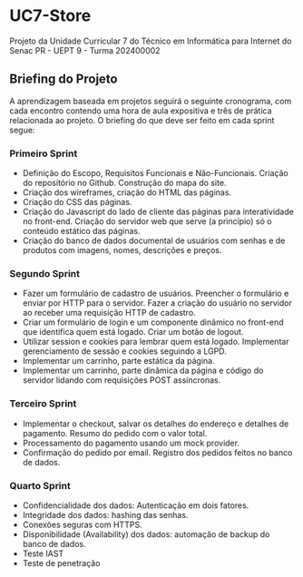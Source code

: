 # UC7-Store
Projeto da Unidade Curricular 7 do Técnico em Informática para Internet do Senac PR - UEPT 9 - Turma 202400002 

## Briefing do Projeto
A aprendizagem baseada em projetos seguirá o seguinte cronograma, com cada encontro contendo uma hora de aula expositiva e três de prática relacionada ao projeto. O briefing do que deve ser feito em cada sprint segue:
### Primeiro Sprint
- Definição do Escopo, Requisitos Funcionais e Não-Funcionais. Criação do repositório no Github. Construção do mapa do site. 
- Criação dos wireframes, criação do HTML das páginas.
- Criação do CSS das páginas. 
- Criação do Javascript do lado de cliente das páginas para interatividade no front-end. Criação do servidor web que serve (a princípio) só o conteúdo estático das páginas.
- Criação do banco de dados documental de usuários com senhas e de produtos com imagens, nomes, descrições e preços.
### Segundo Sprint
- Fazer um formulário de cadastro de usuários. Preencher o formulário e enviar por HTTP para o servidor. Fazer a criação do usuário no servidor ao receber uma requisição HTTP de cadastro.
- Criar um formulário de login e um componente dinâmico no front-end que identifica quem está logado. Criar um botão de logout.
- Utilizar session e cookies para lembrar quem está logado. Implementar gerenciamento de sessão e cookies seguindo a LGPD.
- Implementar um carrinho, parte estática da página.
- Implementar um carrinho, parte dinâmica da página e código do servidor lidando com requisições POST assíncronas. 
### Terceiro Sprint
- Implementar o checkout, salvar os detalhes do endereço e detalhes de pagamento. Resumo do pedido com o valor total.
- Processamento do pagamento usando um mock provider.
- Confirmação do pedido por email. Registro dos pedidos feitos no banco de dados.
### Quarto Sprint
- Confidencialidade dos dados: Autenticação em dois fatores.
- Integridade dos dados: hashing das senhas.
- Conexões seguras com HTTPS.
- Disponibilidade (Availability) dos dados: automação de backup do banco de dados.
- Teste IAST
- Teste de penetração
